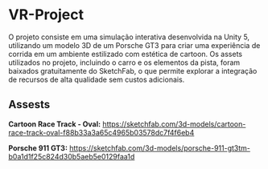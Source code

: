 # VR-Project

O projeto consiste em uma simulação interativa desenvolvida na Unity 5, utilizando um modelo 3D de um Porsche GT3 para criar uma experiência de corrida em um ambiente estilizado com estética de cartoon. Os assets utilizados no projeto, incluindo o carro e os elementos da pista, foram baixados gratuitamente do SketchFab, o que permite explorar a integração de recursos de alta qualidade sem custos adicionais. 

## Assests

**Cartoon Race Track - Oval:** https://sketchfab.com/3d-models/cartoon-race-track-oval-f88b33a3a65c4965b03578dc7f4f6eb4

**Porsche 911 GT3:** https://sketchfab.com/3d-models/porsche-911-gt3tm-b0a1d1f25c824d30b5aeb5e0129faa1d
